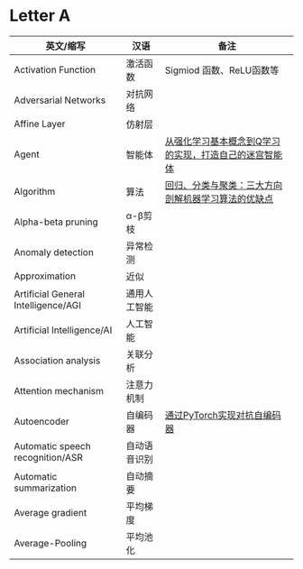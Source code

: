 # Letter A

英文/缩写|汉语|备注
---|---|---
Activation Function|激活函数|Sigmiod 函数、ReLU函数等
Adversarial Networks|对抗网络|
Affine Layer|仿射层|
Agent|智能体|[从强化学习基本概念到Q学习的实现，打造自己的迷宫智能体](https://www.jiqizhixin.com/articles/83490ca4-3bb9-40fa-9306-366902430ade)
Algorithm|算法|[回归、分类与聚类：三大方向剖解机器学习算法的优缺点](https://www.jiqizhixin.com/articles/99633338-62ff-460e-b313-0ab7a38d6592)
Alpha-beta pruning|α-β剪枝|
Anomaly detection|异常检测|
Approximation|近似|
Artificial General Intelligence/AGI|通用人工智能|
Artificial Intelligence/AI|人工智能|
Association analysis|关联分析|
Attention mechanism|注意力机制|
Autoencoder|自编码器|[通过PyTorch实现对抗自编码器](https://www.jiqizhixin.com/articles/fa8b9e4a-6c75-403c-880c-9e695d0280c8)
Automatic speech recognition/ASR|自动语音识别
Automatic summarization|自动摘要	
Average gradient|平均梯度	
Average-Pooling|平均池化	
